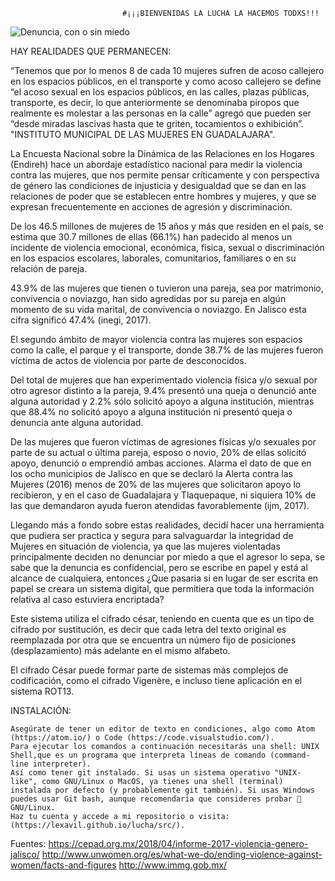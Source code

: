 

                             #¡¡¡BIENVENIDAS LA LUCHA LA HACEMOS TODXS!!!

![Denuncia, con o sin miedo](https://scontent-qro1-1.xx.fbcdn.net/v/t1.15752-9/66688052_2325981917492908_3817244148159741952_n.jpg?_nc_cat=100&_nc_oc=AQk4JnG_nXoikdUmVpgKECDnLjGPgJTQeVQTsvsN1q2WAZT92CK4Z5oWUmvBPri9tck&_nc_ht=scontent-qro1-1.xx&oh=eac932e66cded3a3498a78f6ce21288d&oe=5DB6A2EF)

HAY REALIDADES QUE PERMANECEN:

“Tenemos que por lo menos 8 de cada 10 mujeres sufren de acoso callejero en los espacios públicos, en el transporte y como acoso callejero se define “el acoso sexual en los espacios públicos, en las calles, plazas públicas, transporte, es decir, lo que anteriormente se denominaba piropos que realmente es molestar a las personas en la calle” agregó que pueden ser “desde miradas lascivas hasta que te griten, tocamientos o exhibición”. "INSTITUTO MUNICIPAL DE LAS MUJERES EN GUADALAJARA".

La Encuesta Nacional sobre la Dinámica de las Relaciones en los Hogares (Endireh) hace un abordaje estadístico nacional para medir la violencia contra las mujeres, que nos permite pensar críticamente y con perspectiva de género las condiciones de injusticia y desigualdad que se dan en las relaciones de poder que se establecen entre hombres y mujeres, y que se expresan frecuentemente en acciones de agresión y discriminación.

De los 46.5 millones de mujeres de 15 años y más que residen en el país, se estima que 30.7 millones de ellas (66.1%) han padecido al menos un incidente de violencia emocional, económica, física, sexual o discriminación en los espacios escolares, laborales, comunitarios, familiares o en su relación de pareja.

43.9% de las mujeres que tienen o tuvieron una pareja, sea por matrimonio, convivencia o noviazgo, han sido agredidas por su pareja en algún momento de su vida marital, de convivencia o noviazgo. En Jalisco esta cifra significó 47.4% (inegi, 2017).

El segundo ámbito de mayor violencia contra las mujeres son espacios como la calle, el parque y el transporte, donde 38.7% de las mujeres fueron víctima de actos de violencia por parte de desconocidos.

Del total de mujeres que han experimentado violencia física y/o sexual por otro agresor distinto a la pareja, 9.4% presentó una queja o denunció ante alguna autoridad y 2.2% sólo solicitó apoyo a alguna institución, mientras que 88.4% no solicitó apoyo a alguna institución ni presentó queja o denuncia ante alguna autoridad.

De las mujeres que fueron víctimas de agresiones físicas y/o sexuales por parte de su actual o última pareja, esposo o novio, 20% de ellas solicitó apoyo, denunció o emprendió ambas acciones. Alarma el dato de que en los ocho municipios de Jalisco en que se declaró la Alerta contra las Mujeres (2016) menos de 20% de las mujeres que solicitaron apoyo lo recibieron, y en el caso de Guadalajara y Tlaquepaque, ni siquiera 10% de las que demandaron ayuda fueron atendidas favorablemente (ijm, 2017).

Llegando más a fondo sobre estas realidades, decidí hacer una herramienta que pudiera ser practica y segura para salvaguardar la integridad de Mujeres en situación de violencia, ya que las mujeres violentadas principalmente deciden no denunciar por miedo a que el agresor lo sepa, se sabe que la denuncia es confidencial, pero se escribe en papel y está al alcance de cualquiera, entonces ¿Que pasaria si en lugar de ser escrita en papel se creara un sistema digital, que permitiera que toda la información relativa al caso estuviera encriptada?

Este sistema utiliza el cifrado césar, teniendo en cuenta que es un tipo de cifrado por sustitución, es decir que cada letra del texto original es reemplazada por otra que se encuentra un número fijo de posiciones (desplazamiento) más adelante en el mismo alfabeto.

El cifrado César puede formar parte de sistemas más complejos de codificación, como el cifrado Vigenère, e incluso tiene aplicación en el sistema ROT13.

INSTALACIÓN:

    Asegúrate de tener un editor de texto en condiciones, algo como Atom (https://atom.io/) o Code (https://code.visualstudio.com/).
    Para ejecutar los comandos a continuación necesitarás una shell: UNIX Shell,que es un programa que interpreta líneas de comando (command-line interpreter).
    Así como tener git instalado. Si usas un sistema operativo "UNIX-like", como GNU/Linux o MacOS, ya tienes una shell (terminal) instalada por defecto (y probablemente git también). Si usas Windows puedes usar Git bash, aunque recomendaría que consideres probar 🐧 GNU/Linux.
    Haz tu cuenta y accede a mi repositorio o visita: (https://lexavil.github.io/lucha/src/).

Fuentes: https://cepad.org.mx/2018/04/informe-2017-violencia-genero-jalisco/ http://www.unwomen.org/es/what-we-do/ending-violence-against-women/facts-and-figures http://www.immg.gob.mx/
